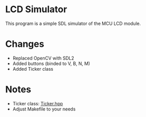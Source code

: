 # LCD Simulator
This program is a simple SDL simulator of the MCU LCD module.

# Changes
- Replaced OpenCV with SDL2
- Added buttons (binded to V, B, N, M)
- Added Ticker class

# Notes 
- Ticker class: [Ticker.hpp](https://github.com/adaxiik/ticker)
- Adjust Makefile to your needs